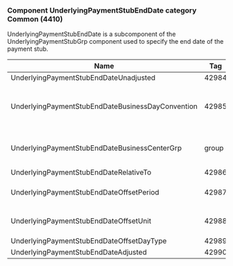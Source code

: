 ### Component UnderlyingPaymentStubEndDate category Common (4410)

UnderlyingPaymentStubEndDate is a subcomponent of the UnderlyingPaymentStubGrp component used to specify the end date of the payment stub.

| Name                                              | Tag   | Req'd | Documentation                                                                                                                               |
|---------------------------------------------------|-------|----------|-------------------------------------------------------------------------------------------------------------------------------|
| UnderlyingPaymentStubEndDateUnadjusted            | 42984 |       |                                                                                                                                |
| UnderlyingPaymentStubEndDateBusinessDayConvention | 42985 |       | When specified, this overrides the business day convention defined in the UnderlyingDateAdjustment component in UnderlyingInstrument. The specified value would be specific to this payment stub instance. |
| UnderlyingPaymentStubEndDateBusinessCenterGrp     | group |       | When specified, this overrides the business centers defined in the UnderlyingDateAdjustment component in UnderlyingInstrument. The specified values would be specific to this payment stub instance.       |
| UnderlyingPaymentStubEndDateRelativeTo            | 42986 |       |                                                                                                                                |
| UnderlyingPaymentStubEndDateOffsetPeriod          | 42987 |       | Conditionally required when UnderlyingPaymentStubEndDateOffsetUnit(42988) is specified.                                                                                                                    |
| UnderlyingPaymentStubEndDateOffsetUnit            | 42988 |       | Conditionally required when UnderlyingPaymentStubEndDateOffsetPeriod(42987) is specified.                                                                                                                  |
| UnderlyingPaymentStubEndDateOffsetDayType         | 42989 |       |                                                                                                                                |
| UnderlyingPaymentStubEndDateAdjusted              | 42990 |       |                                                                                                                                |

